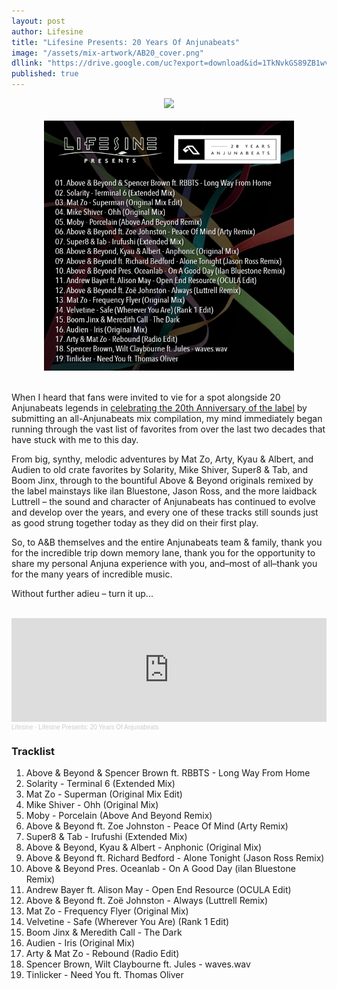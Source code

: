 ```yaml
---
layout: post
author: Lifesine
title: "Lifesine Presents: 20 Years Of Anjunabeats"
image: "/assets/mix-artwork/AB20_cover.png"
dllink: "https://drive.google.com/uc?export=download&id=1TkNvkGS89ZB1wvDWa6Q7iX9w3gf69dvO"
published: true
---
```


<div style="text-align:center"><img src="{{ page.image }}" width="400px" height="auto" /></div>
<br>
<div style="text-align:center"><img src="/assets/mix-artwork/AB20_tracklist.png" width="400px" height="auto" /></div>
<br>

When I heard that fans were invited to vie for a spot alongside 20 Anjunabeats legends in [celebrating the 20th Anniversary of the label](https://anjunabeats.com/20/) by submitting an all-Anjunabeats mix compilation, my mind immediately began running through the vast list of favorites from over the last two decades that have stuck with me to this day.

From big, synthy, melodic adventures by Mat Zo, Arty, Kyau & Albert, and Audien to old crate favorites by Solarity, Mike Shiver, Super8 & Tab, and Boom Jinx, through to the bountiful Above & Beyond originals remixed by the label mainstays like ilan Bluestone, Jason Ross, and the more laidback Luttrell – the sound and character of Anjunabeats has continued to evolve and develop over the years, and every one of these tracks still sounds just as good strung together today as they did on their first play.

So, to A&B themselves and the entire Anjunabeats team & family, thank you for the incredible trip down memory lane, thank you for the opportunity to share my personal Anjuna experience with you, and–most of all–thank you for the many years of incredible music.

Without further adieu – turn it up...

<br>

<iframe width="100%" height="166" scrolling="no" frameborder="no" allow="autoplay" src="https://w.soundcloud.com/player/?url=https%3A//api.soundcloud.com/tracks/1036161802&color=%2322dbf2&auto_play=false&hide_related=false&show_comments=true&show_user=true&show_reposts=false&show_teaser=true"></iframe><div style="font-size: 10px; color: #cccccc;line-break: anywhere;word-break: normal;overflow: hidden;white-space: nowrap;text-overflow: ellipsis; font-family: Interstate,Lucida Grande,Lucida Sans Unicode,Lucida Sans,Garuda,Verdana,Tahoma,sans-serif;font-weight: 100;"><a href="https://soundcloud.com/lifesine" title="Lifesine" target="_blank" style="color: #cccccc; text-decoration: none;">Lifesine</a> · <a href="https://soundcloud.com/lifesine/lifesine-presents-20-years-of-anjunabeats" title="Lifesine Presents: 20 Years Of Anjunabeats" target="_blank" style="color: #cccccc; text-decoration: none;">Lifesine Presents: 20 Years Of Anjunabeats</a></div>

### Tracklist

01. Above & Beyond & Spencer Brown ft. RBBTS - Long Way From Home
02. Solarity - Terminal 6 (Extended Mix)
03. Mat Zo - Superman (Original Mix Edit)
04. Mike Shiver - Ohh (Original Mix)
05. Moby - Porcelain (Above And Beyond Remix)
06. Above & Beyond ft. Zoe Johnston - Peace Of Mind (Arty Remix)
07. Super8 & Tab - Irufushi (Extended Mix)
08. Above & Beyond, Kyau & Albert - Anphonic (Original Mix)
09. Above & Beyond ft. Richard Bedford - Alone Tonight (Jason Ross Remix)
10. Above & Beyond Pres. Oceanlab - On A Good Day (ilan Bluestone Remix)
11. Andrew Bayer ft. Alison May - Open End Resource (OCULA Edit)
12. Above & Beyond ft. Zoë Johnston - Always (Luttrell Remix)
13. Mat Zo - Frequency Flyer (Original Mix)
14. Velvetine - Safe (Wherever You Are) (Rank 1 Edit)
15. Boom Jinx & Meredith Call - The Dark
16. Audien - Iris (Original Mix)
17. Arty & Mat Zo - Rebound (Radio Edit)
18. Spencer Brown, Wilt Claybourne ft. Jules - waves.wav
19. Tinlicker - Need You ft. Thomas Oliver

<br>
